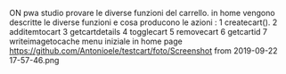 ON pwa studio provare le diverse funzioni del carrello.
in home vengono descritte le diverse funzioni e cosa producono le azioni :
1 createcart().
2 additemtocart
3 getcartdetails
4 togglecart
5 removecart
6 getcartid
7 writeimagetocache
menu iniziale in home page [](url)https://github.com/Antonioele/testcart/foto/Screenshot from 2019-09-22 17-57-46.png

